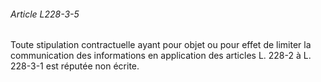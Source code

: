 ###### Article L228-3-5

Toute stipulation contractuelle ayant pour objet ou pour effet de limiter la communication des informations en application des articles L. 228-2 à L. 228-3-1 est réputée non écrite.

